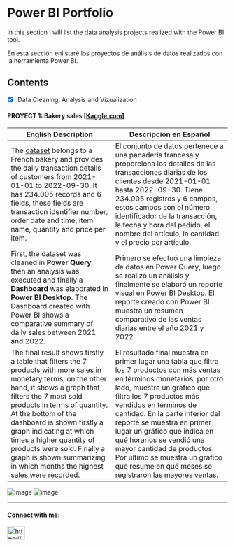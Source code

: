 # Power BI Portfolio

<!--

**Fraan-Lab/Fraan-Lab** is a ✨ _special_ ✨ repository because its `README.md` (this file) appears on your GitHub profile. -->

<p> In this section I will list the data analysis projects realized with the Power BI tool. </p>

<p> En esta sección enlistaré los proyectos de análisis de datos realizados con la herramienta Power BI. </p>

## Contents
  - [x] Data Cleaning, Analysis and Vizualization 
 #### PROYECT 1: Bakery sales [[Kaggle.com](https://www.kaggle.com/)]

|  English Description | Descripción en Español  |
| ---- | ---- |
| The  [dataset](https://github.com/Fraan-Lab/Data_Analysis_Portfolio/blob/main/DATASETS/bakery_sales.csv) belongs to a French bakery and provides the daily transaction details of customers from 2021-01-01 to 2022-09-30. It has 234.005 records and 6 fields, these fields are transaction identifier number, order date and time, item name, quantity and price per item. | El conjunto de datos pertenece a una panadería francesa y proporciona los detalles de las transacciones diarias de los clientes desde 2021-01-01 hasta 2022-09-30. Tiene 234.005 registros y 6 campos, estos campos son el número identificador de la transacción, la fecha y hora del pedido, el nombre del artículo, la cantidad y el precio por artículo. |
| First, the dataset was cleaned in **Power Query**, then an analysis was executed and finally a **Dashboard** was elaborated in **Power BI Desktop**. The Dashboard created with Power BI shows a comparative summary of daily sales between 2021 and 2022. | Primero se efectuó una limpieza de datos en Power Query, luego se realizó un análisis y finalmente se elaboró un reporte visual en Power BI Desktop. El reporte creado con Power BI muestra un resumen comparativo de las ventas diarias entre el año 2021 y 2022. |
| The final result shows firstly a table that filters the 7 products with more sales in monetary terms, on the other hand, it shows a graph that filters the 7 most sold products in terms of quantity. At the bottom of the dashboard is shown firstly a graph indicating at which times a higher quantity of products were sold. Finally a graph is shown summarizing in which months the highest sales were recorded. | El resultado final muestra en primer lugar una tabla que filtra los 7 productos con más ventas en términos monetarios, por otro lado, muestra un gráfico que filtra los 7 productos más vendidos en términos de cantidad. En la parte inferior del reporte se muestra en primer lugar un gráfico que indica en qué horarios se vendió una mayor cantidad de productos. Por último se muestra un gráfico que resume en qué meses se registraron las mayores ventas. |


![image](https://github.com/Fraan-Lab/Power-BI-Portfolio/blob/main/Bakery%20sales/Dashboard%202021%20Bakery_sales.png)
![image](https://github.com/Fraan-Lab/Power-BI-Portfolio/blob/main/Bakery%20sales/Dashboard%202022%20Bakery_sales.png)

___________________________________________________________________________________________________________________________________
<h4 align="left">Connect with me:</h4>
<p align="left">
<a href="https://linkedin.com/in/https://www.linkedin.com/in/franlabarcag/" target="blank"><img align="center" src="https://raw.githubusercontent.com/rahuldkjain/github-profile-readme-generator/master/src/images/icons/Social/linked-in-alt.svg" alt="https://www.linkedin.com/in/franlabarcag/" height="30" width="40" /></a>
</p>
